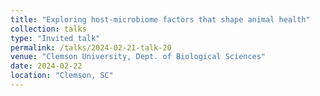 ```yaml
---
title: "Exploring host-microbiome factors that shape animal health"
collection: talks
type: "Invited talk"
permalink: /talks/2024-02-21-talk-20
venue: "Clemson University, Dept. of Biological Sciences"
date: 2024-02-22
location: "Clemson, SC"
---
```

